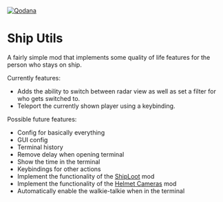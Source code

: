 [![Qodana](https://github.com/NBT22/ShipUtils/actions/workflows/qodana_code_quality.yml/badge.svg)](https://github.com/NBT22/ShipUtils/actions/workflows/qodana_code_quality.yml)
# Ship Utils
A fairly simple mod that implements some quality of life features for the person who stays on ship.

Currently features:
- Adds the ability to switch between radar view as well as set a filter for who gets switched to.
- Teleport the currently shown player using a keybinding.

Possible future features:
- Config for basically everything
- GUI config
- Terminal history
- Remove delay when opening terminal
- Show the time in the terminal
- Keybindings for other actions
- Implement the functionality of the [ShipLoot](https://thunderstore.io/c/lethal-company/p/tinyhoot/ShipLoot/) mod
- Implement the functionality of the [Helmet Cameras](https://thunderstore.io/c/lethal-company/p/RickArg/Helmet_Cameras/) mod
- Automatically enable the walkie-talkie when in the terminal